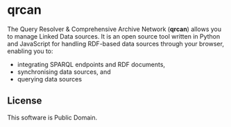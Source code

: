 # qrcan

The Query Resolver & Comprehensive Archive Network (**qrcan**) allows you to manage Linked Data sources. 
It is an open source tool written in Python and JavaScript for handling RDF-based data sources through your browser, enabling you to:

* integrating SPARQL endpoints and RDF documents,
* synchronising data sources, and
* querying data sources
 
## License

This software is Public Domain.

